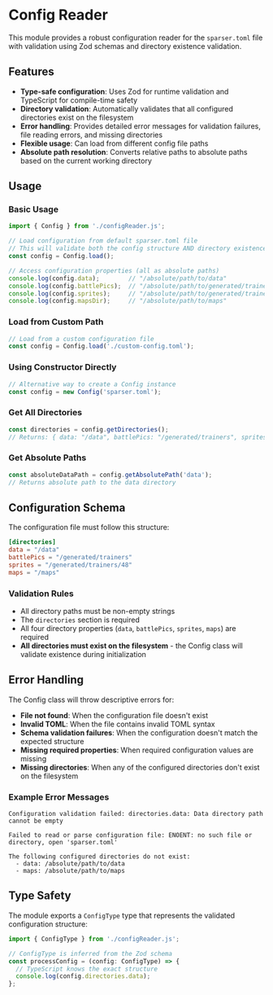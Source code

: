 # Config Reader

This module provides a robust configuration reader for the `sparser.toml` file with validation using Zod schemas and directory existence validation.

## Features

- **Type-safe configuration**: Uses Zod for runtime validation and TypeScript for compile-time safety
- **Directory validation**: Automatically validates that all configured directories exist on the filesystem
- **Error handling**: Provides detailed error messages for validation failures, file reading errors, and missing directories
- **Flexible usage**: Can load from different config file paths
- **Absolute path resolution**: Converts relative paths to absolute paths based on the current working directory

## Usage

### Basic Usage

```typescript
import { Config } from './configReader.js';

// Load configuration from default sparser.toml file
// This will validate both the config structure AND directory existence
const config = Config.load();

// Access configuration properties (all as absolute paths)
console.log(config.data);        // "/absolute/path/to/data"
console.log(config.battlePics);  // "/absolute/path/to/generated/trainers"
console.log(config.sprites);     // "/absolute/path/to/generated/trainers/48"
console.log(config.mapsDir);     // "/absolute/path/to/maps"
```

### Load from Custom Path

```typescript
// Load from a custom configuration file
const config = Config.load('./custom-config.toml');
```

### Using Constructor Directly

```typescript
// Alternative way to create a Config instance
const config = new Config('sparser.toml');
```

### Get All Directories

```typescript
const directories = config.getDirectories();
// Returns: { data: "/data", battlePics: "/generated/trainers", sprites: "/generated/trainers/48" }
```

### Get Absolute Paths

```typescript
const absoluteDataPath = config.getAbsolutePath('data');
// Returns absolute path to the data directory
```

## Configuration Schema

The configuration file must follow this structure:

```toml
[directories]
data = "/data"
battlePics = "/generated/trainers"
sprites = "/generated/trainers/48"
maps = "/maps"
```

### Validation Rules

- All directory paths must be non-empty strings
- The `directories` section is required
- All four directory properties (`data`, `battlePics`, `sprites`, `maps`) are required
- **All directories must exist on the filesystem** - the Config class will validate existence during initialization

## Error Handling

The Config class will throw descriptive errors for:

- **File not found**: When the configuration file doesn't exist
- **Invalid TOML**: When the file contains invalid TOML syntax
- **Schema validation failures**: When the configuration doesn't match the expected structure
- **Missing required properties**: When required configuration values are missing
- **Missing directories**: When any of the configured directories don't exist on the filesystem

### Example Error Messages

```
Configuration validation failed: directories.data: Data directory path cannot be empty

Failed to read or parse configuration file: ENOENT: no such file or directory, open 'sparser.toml'

The following configured directories do not exist:
  - data: /absolute/path/to/data
  - maps: /absolute/path/to/maps
```

## Type Safety

The module exports a `ConfigType` type that represents the validated configuration structure:

```typescript
import { ConfigType } from './configReader.js';

// ConfigType is inferred from the Zod schema
const processConfig = (config: ConfigType) => {
  // TypeScript knows the exact structure
  console.log(config.directories.data);
};
```
